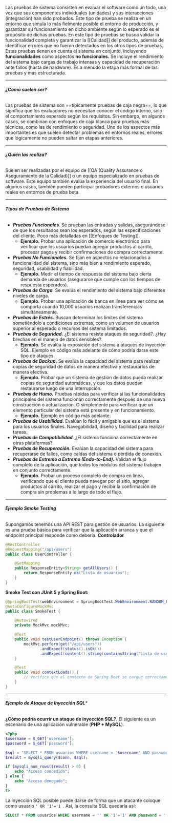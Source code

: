 Las pruebas de sistema consisten en evaluar el software como un todo, una vez que sus componentes individuales (unidades) y sus interacciones (integración) han sido probados. 
Este tipo de prueba se realiza en un entorno que simula lo más fielmente posible el entorno de producción, y garantizar su funcionamiento en dicho ambiente según lo esperado es el propósito de dichas pruebas.
En este tipo de pruebas se busca validar la funcionalidad completa y garantizar la [[Calidad]] del producto, además de identificar errores que no fueron detectados en los otros tipos de pruebas.
Estas pruebas tienen en cuenta el sistema en conjunto, incluyendo **funcionalidades** como aspectos **no funcionales.** Se incluye el rendimiento del sistema bajo cargas de trabajo intensas y capacidad de recuperación ante fallos (hasta de hardware). Es a menudo la etapa más formal de las pruebas y más estructurada.
****
###### **¿Cómo suelen ser?**
Las pruebas de sistema son ==típicamente pruebas de caja negra==, lo que significa que los evaluadores no necesitan conocer el código interno, solo el comportamiento esperado según los requisitos. Sin embargo, en algunos casos, se combinan con enfoques de caja blanca para pruebas más técnicas, como las de rendimiento o seguridad. 
Uno de los aspectos más importantes es que suelen detectar problemas en entornos reales, errores que lógicamente no pueden saltar en etapas anteriores.
****
###### **¿Quién las realiza?**
Suelen ser realizadas por el equipo de [[QA (Quality Assurance o Aseguramiento de la Calidad)]] o un equipo especializado en pruebas de software. Este equipo también evalúa la experiencia del usuario final. En algunos casos, también pueden participar probadores externos o usuarios reales en entornos de prueba beta.
****
###### **Tipos de Pruebas de Sistema**
- ***Pruebas Funcionales***. Se prueban las entradas y salidas, asegurándose de que los resultados sean los esperados, según las especificaciones del cliente. Poco más detalladas en [[Enfoques de Testing]].
	- **Ejemplo.** Probar una aplicación de comercio electrónico para verificar que los usuarios puedan agregar productos al carrito, procesar pagos y recibir confirmaciones de compra correctamente.
- ***Pruebas No Funcionales.*** Se fijan en aspectos no relacionados a funcionalidad del sistema, sino más bien a rendimiento esperado, seguridad, usabilidad y fiabilidad.
	- **Ejemplo.** Medir el tiempo de respuesta del sistema bajo cierta demanda de usuarios (asegurarse que cumple con los tiempos de respuesta esperados).
- ***Pruebas de Carga.*** Se evalúa el rendimiento del sistema bajo diferentes niveles de carga.
	- **Ejemplo.** Probar una aplicación de banca en línea para ver cómo se comporta cuando 10,000 usuarios realizan transferencias simultáneamente.
- ***Pruebas de Estrés.*** Buscan determinar los límites del sistema sometiéndolo a condiciones extremas, como un volumen de usuarios superior al esperado o recursos del sistema limitados.
- ***Pruebas de Seguridad.*** ¿El sistema resiste ataques de seguridad?. ¿Hay brechas en el manejo de datos sensibles?.
	- **Ejemplo.** Se evalúa la exposición del sistema a ataques de inyección SQL. Ejemplo en código más adelante de cómo podría darse este tipo de ataques.
- ***Pruebas de Backup.*** Se evalúa la capacidad del sistema para realizar copias de seguridad de datos de manera efectiva y restaurarlos de manera efectiva.
	- **Ejemplo.** Probar que un sistema de gestión de datos pueda realizar copias de seguridad automáticas, y que los datos puedan restaurarse luego de una interrupción.
- ***Pruebas de Humo.*** Pruebas rápidas para verificar si las funcionalidades principales del sistema funcionan correctamente después de una nueva construcción o actualización. O simplemente para verificar que un elemento particular del sistema está presente y en funcionamiento.
	- **Ejemplo.** Ejemplo en código más adelante.
- ***Pruebas de Usabilidad.*** Evalúan lo fácil y amigable que es el sistema para los usuarios finales. Navegabilidad, diseño y facilidad para realizar tareas.
- ***Pruebas de Compatibilidad.*** ¿El sistema funciona correctamente en otras plataformas?. 
- ***Pruebas de Recuperación.*** Evalúan la capacidad del sistema para recuperarse de fallos, como caídas del sistema o pérdida de conexión.
- ***Pruebas de Extremo a Extremo (Endo-to-End).*** Validan el flujo completo de la aplicación, que todos los módulos del sistema trabajen en conjunto correctamente.
	- **Ejemplo.** Probar un proceso completo de compra en línea, verificando que el cliente pueda navegar por el sitio, agregar productos al carrito, realizar el pago y recibir la confirmación de compra sin problemas a lo largo de todo el flujo.
****
###### ***Ejemplo Smoke Testing***
Supongamos tenemos una API REST para gestión de usuarios. La siguiente es una prueba básica para verificar que la aplicación arranca y que el endpoint principal responde como debería.
**Controlador**
```java
@RestController
@RequestMapping("/api/users")
public class UserController {

    @GetMapping
    public ResponseEntity<String> getAllUsers() {
        return ResponseEntity.ok("Lista de usuarios");
    }
}
```
**Smoke Test con JUnit 5 y Spring Boot:**
```java
@SpringBootTest(webEnvironment = SpringBootTest.WebEnvironment.RANDOM_PORT)
@AutoConfigureMockMvc
public class SmokeTest {

    @Autowired
    private MockMvc mockMvc;

    @Test
    public void testUserEndpoint() throws Exception {
        mockMvc.perform(get("/api/users"))
               .andExpect(status().isOk())
               .andExpect(content().string(containsString("Lista de usuarios")));
    }

    @Test
    public void contextLoads() {
        // Verifica que el contexto de Spring Boot se cargue correctamente
    }
}
```
****
###### **Ejemplo de Ataque de Inyección SQL***
**¿Cómo podría ocurrir un ataque de inyección SQL?**. El siguiente es un escenario de una aplicación vulnerable (**PHP + MySQL**).
```php
<?php
$username = $_GET['username'];
$password = $_GET['password'];

$sql = "SELECT * FROM usuarios WHERE username = '$username' AND password = '$password'";
$result = mysqli_query($conn, $sql);

if (mysqli_num_rows($result) > 0) {
    echo "Acceso concedido";
} else {
    echo "Acceso denegado";
}
?>

```
La inyección SQL posible puede darse de forma que un atacante coloque como usuario `' OR '1'='1 `. Así, la consulta SQL quedaría así:
```sql
SELECT * FROM usuarios WHERE username = '' OR '1'='1' AND password = ''
```
 
